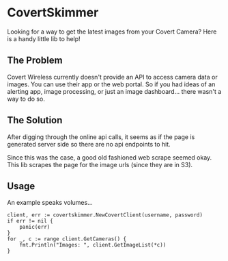 # CovertSkimmer

Looking for a way to get the latest images from your Covert Camera? Here is a handy little lib to help!

## The Problem

Covert Wireless currently doesn't provide an API to access camera data or images. You can use their app or the web portal. So if you had ideas of an alerting app, image processing, or just an image dashboard... there wasn't a way to do so.

## The Solution

After digging through the online api calls, it seems as if the page is generated server side so there are no api endpoints to hit.

Since this was the case, a good old fashioned web scrape seemed okay. This lib scrapes the page for the image urls (since they are in S3).

## Usage

An example speaks volumes...
```
client, err := covertskimmer.NewCovertClient(username, password)
if err != nil {
	panic(err)
}
for _, c := range client.GetCameras() {
    fmt.Println("Images: ", client.GetImageList(*c))
}
```